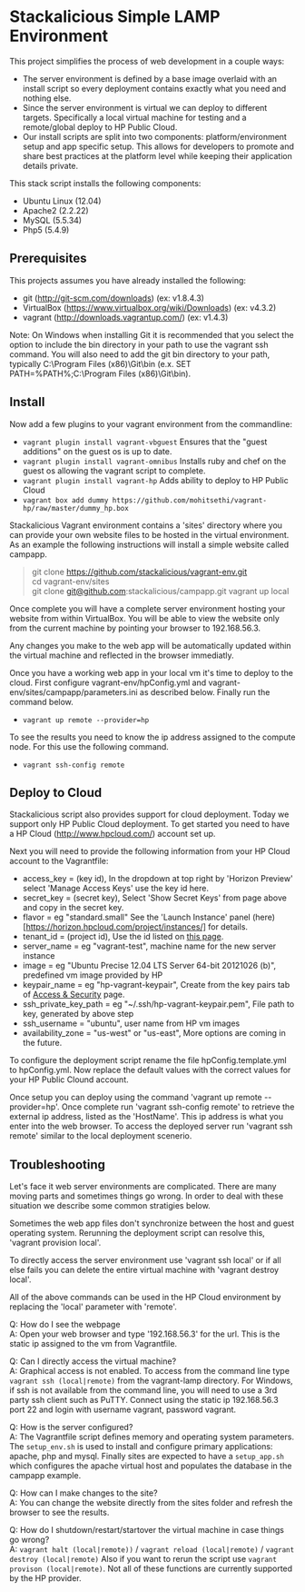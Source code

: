 Stackalicious Simple LAMP Environment
=============

This project simplifies the process of web development in a couple ways:
* The server environment is defined by a base image overlaid with an install script so every deployment contains exactly what you need and nothing else.
* Since the server environment is virtual we can deploy to different targets.  Specifically a local virtual machine for testing and a remote/global deploy to HP Public Cloud.
* Our install scripts are split into two components: platform/environment setup and app specific setup.  This allows for developers to promote and share best practices at the platform level while keeping their application details private.

This stack script installs the following components:
* Ubuntu Linux (12.04)
* Apache2 (2.2.22)
* MySQL (5.5.34)
* Php5 (5.4.9)

Prerequisites
------------------
This projects assumes you have already installed the following:
* git (http://git-scm.com/downloads) (ex: v1.8.4.3)
* VirtualBox (https://www.virtualbox.org/wiki/Downloads) (ex: v4.3.2)
* vagrant (http://downloads.vagrantup.com/) (ex: v1.4.3)

Note: On Windows when installing Git it is recommended that you select the option to include the bin directory in your path to use the vagrant ssh command.  You will also need to add the git bin directory to your path, typically C:\Program Files (x86)\Git\bin (e.x. SET PATH=%PATH%;C:\Program Files (x86)\Git\bin).

Install
-----------------
Now add a few plugins to your vagrant environment from the commandline:
* `vagrant plugin install vagrant-vbguest` Ensures that the "guest additions" on the guest os is up to date. 
* `vagrant plugin install vagrant-omnibus` Installs ruby and chef on the guest os allowing the vagrant script to complete.
* `vagrant plugin install vagrant-hp` Adds ability to deploy to HP Public Cloud
* `vagrant box add dummy https://github.com/mohitsethi/vagrant-hp/raw/master/dummy_hp.box`

Stackalicious Vagrant environment contains a 'sites' directory where you can provide your own website files to be hosted in the virtual environment.  As an example the following instructions will install a simple website called campapp.

> git clone https://github.com/stackalicious/vagrant-env.git  
> cd vagrant-env/sites  
> git clone git@github.com:stackalicious/campapp.git
> vagrant up local

Once complete you will have a complete server environment hosting your website from within VirtualBox.  You will be able to view the website only from the current machine by pointing your browser to 192.168.56.3.

Any changes you make to the web app will be automatically updated within the virtual machine and reflected in the browser immediatly.

Once you have a working web app in your local vm it's time to deploy to the cloud.  First configure vagrant-env/hpConfig.yml and vagrant-env/sites/campapp/parameters.ini as described below. Finally run the command below.

* `vagrant up remote --provider=hp`

To see the results you need to know the ip address assigned to the compute node. For this use the following command.

* `vagrant ssh-config remote`

Deploy to Cloud
---------------
Stackalicious script also provides support for cloud deployment.  Today we support only HP Public Cloud deployment.  To get started you need to have a HP Cloud (http://www.hpcloud.com/) account set up.

Next you will need to provide the following information from your HP Cloud account to the Vagrantfile:
* access_key  = (key id),  In the dropdown at top right by 'Horizon Preview' select 'Manage Access Keys' use the key id here.
* secret_key = (secret key),  Select 'Show Secret Keys' from page above and copy in the secret key.
* flavor   = eg "standard.small"  See the 'Launch Instance' panel (here)[https://horizon.hpcloud.com/project/instances/] for details.
* tenant_id = (project id), Use the id listed on [this page](https://horizon.hpcloud.com/control_services/projects/).
* server_name = eg "vagrant-test", machine name for the new server instance  
* image    = eg "Ubuntu Precise 12.04 LTS Server 64-bit 20121026 (b)", predefined vm image provided by HP  
* keypair_name = eg "hp-vagrant-keypair", Create from the key pairs tab of [Access & Security](https://horizon.hpcloud.com/project/access_and_security/) page.  
* ssh_private_key_path = eg "~/.ssh/hp-vagrant-keypair.pem", File path to key, generated by above step
* ssh_username = "ubuntu", user name from HP vm images
* availability_zone = "us-west" or "us-east", More options are coming in the future.

To configure the deployment script rename the file hpConfig.template.yml to hpConfig.yml. Now replace the default values with the correct values for your HP Public Clound account.

Once setup you can deploy using the command 'vagrant up remote --provider=hp'.  Once complete run 'vagrant ssh-config remote' to retrieve the external ip address, listed as the 'HostName'.  This ip address is what you enter into the web browser.  To access the deployed server run 'vagrant ssh remote' similar to the local deployment scenerio.



Troubleshooting
------------------
Let's face it web server environments are complicated.  There are many moving parts and sometimes things go wrong. In order to deal with these situation we describe some common stratigies below.

Sometimes the web app files don't synchronize between the host and guest operating system. Rerunning the deployment script can resolve this, 'vagrant provision local'.  

To directly access the server environment use 'vagrant ssh local' or if all else fails you can delete the entire virtual machine with 'vagrant destroy local'.

All of the above commands can be used in the HP Cloud environment by replacing the 'local' parameter with 'remote'.



Q: How do I see the webpage  
A: Open your web browser and type '192.168.56.3' for the url.  This is the static ip assigned to the vm from Vagrantfile.  

Q: Can I directly access the virtual machine?  
A: Graphical access is not enabled. To access from the command line type `vagrant ssh (local|remote)` from the vagrant-lamp directory. For Windows, if ssh is not available from the command line, you will need to use a 3rd party ssh client such as PuTTY. Connect using the static ip 192.168.56.3 port 22 and login with username vagrant, password vagrant.  

Q: How is the server configured?  
A: The Vagrantfile script defines memory and operating system parameters.  The `setup_env.sh` is used to install and configure primary applications: apache, php and mysql.  Finally sites are expected to have a `setup_app.sh` which configures the apache virtual host and populates the database in the  campapp example.

Q: How can I make changes to the site?  
A: You can change the website directly from the sites folder and refresh the browser to see the results.

Q: How do I shutdown/restart/startover the virtual machine in case things go wrong?  
A: `vagrant halt (local|remote))` / `vagrant reload (local|remote)` / `vagrant destroy (local|remote)`  Also if you want to rerun the script use `vagrant provison (local|remote)`.  Not all of these functions are currently supported by the HP provider.

